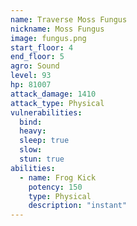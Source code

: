 ```yaml
---
name: Traverse Moss Fungus
nickname: Moss Fungus
image: fungus.png
start_floor: 4
end_floor: 5
agro: Sound
level: 93
hp: 81007
attack_damage: 1410
attack_type: Physical
vulnerabilities:
  bind: 
  heavy: 
  sleep: true
  slow: 
  stun: true
abilities:
  - name: Frog Kick
    potency: 150
    type: Physical
    description: "instant"
---
```

